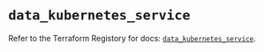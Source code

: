 # `data_kubernetes_service`

Refer to the Terraform Registory for docs: [`data_kubernetes_service`](https://registry.terraform.io/providers/hashicorp/kubernetes/2.24.0/docs/data-sources/service).

